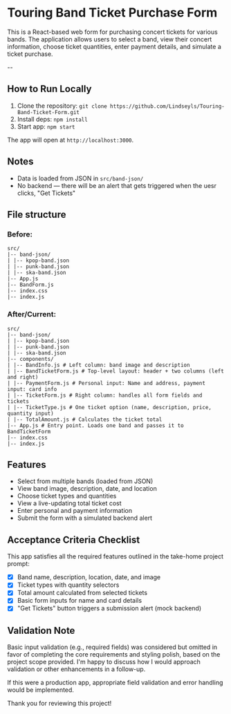 # Touring Band Ticket Purchase Form

This is a React-based web form for purchasing concert tickets for various bands. The application allows users to select a band, view their concert information, choose ticket quantities, enter payment details, and simulate a ticket purchase.

--

## How to Run Locally

1. Clone the repository: `git clone https://github.com/Lindseyls/Touring-Band-Ticket-Form.git`
2. Install deps: `npm install`
3. Start app: `npm start`

The app will open at `http://localhost:3000`.

## Notes

- Data is loaded from JSON in `src/band-json/`
- No backend — there will be an alert that gets triggered when the uesr clicks, "Get Tickets"

## File structure

### Before:

```text
src/
|-- band-json/
| |-- kpop-band.json
| |-- punk-band.json
| |-- ska-band.json
|-- App.js
|-- BandForm.js
|-- index.css
|-- index.js
```

### After/Current:

```text
src/
|-- band-json/
| |-- kpop-band.json
| |-- punk-band.json
| |-- ska-band.json
|-- components/
| |-- BandInfo.js # Left column: band image and description
| |-- BandTicketForm.js # Top-level layout: header + two columns (left and right)
| |-- PaymentForm.js # Personal input: Name and address, payment input: card info
| |-- TicketForm.js # Right column: handles all form fields and tickets
| |-- TicketType.js # One ticket option (name, description, price, quantity input)
| |-- TotalAmount.js # Calculates the ticket total
|-- App.js # Entry point. Loads one band and passes it to BandTicketForm
|-- index.css
|-- index.js
```

## Features

- Select from multiple bands (loaded from JSON)
- View band image, description, date, and location
- Choose ticket types and quantities
- View a live-updating total ticket cost
- Enter personal and payment information
- Submit the form with a simulated backend alert

## Acceptance Criteria Checklist

This app satisfies all the required features outlined in the take-home project prompt:

- [x] Band name, description, location, date, and image
- [x] Ticket types with quantity selectors
- [x] Total amount calculated from selected tickets
- [x] Basic form inputs for name and card details
- [x] "Get Tickets" button triggers a submission alert (mock backend)

## Validation Note

Basic input validation (e.g., required fields) was considered but omitted in favor of completing the core requirements and styling polish, based on the project scope provided. I'm happy to discuss how I would approach validation or other enhancements in a follow-up.

If this were a production app, appropriate field validation and error handling would be implemented.

Thank you for reviewing this project!
